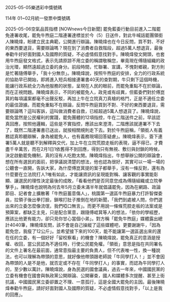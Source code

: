 
2025-05-05樂透彩中獎號碼

                                
114年 01~02月統一發票中獎號碼
                             
2025-05-06空氣品質指標
                              [NOWnews今日新聞] 罷免藍委行動目前進入二階罷免連署收尾，罷免牛煦庭二階連署達標並於今（5）日送件，對此牛喊話罷團領銜人陳曉煒，盼建立民主典範，公開進行辯論。陳曉煒也在今日反問，買不對、不好的東西要退貨，需要辯論嗎？現在到了消費者自救階段，超過5萬人想退貨，最後奉勸牛好好面對國人及國際的質疑，不必虛情假意找對手。陳曉煒發文開頭，也套用牛煦庭發文格式，表示先請原諒不用立委的稱謂敬稱您，畢竟現在傅隨組織的政治光環，顯然遠超過立委的身分。前段時間，忙聯署、宣講，不愧對鄉親，對方則是忙著隨傅舉手，「我十分無奈」。陳曉煒說，按照牛煦庭的安排，全力的行政系統的協助早已開始，即將進入短兵相接連署書40天的查對期，牛只剩下這個時機，能讓行政系統全力為他服務的狀態，呈現在人民的眼前，而罷免重點不在於辯論，而在正視問題。陳曉煒表示，不同的被罷免人，政見或有歧異，但藍委們對於傅崑萁的每項議案都毫不出聲反駁，再加上牛在立院真刀真槍的格鬥，正是不適任立委的最佳證據。而罷免重點不在辯論，反問牛煦庭買到不對、不好的東西要退貨，需要辯論嗎？這叫客訴，這叫做消費者自救，已經超過5萬人想退貨了。陳曉煒說，罷免當然是公民權利的實踐，罷免團體的12項指控，牛在二階送件之前，早該認真回應，按照他邏輯，這些是不實指控，應該出來澄清，二階應該就連署不下去了，既然二階連署書已送出，就按相關規則走下去。對於牛煦庭稱，「領銜人有義務認真聆聽辯解，身為被罷免人，也有義務現場回答疑慮」。陳曉煒表示，簽下連署5萬人就是聽不到解釋與交代，加上牛在立院荒腔走板的表現，逼不得已，才費盡千辛萬苦，而在2月1日1依舊得不到回應，得到只有無視、敷衍與封鎖的時候，決定啟動罷免機制，真的沒有人吃飽太閒。陳曉煒指出，牛想舉辦公開的辯論會，想在所有選民的面前，把爭議說清楚的想法，他也認為很好，其實可以一場一場的公聽會一直開，告訴大家，為什麼傅崑萁提的案子都舉手，沒有一條反對，還有為什麼要在立法院打人?唯有如此，才能讓資訊的呈現能對稱、讓客觀的事實能彰顯、讓選民的理性決定最後的成敗，「看看他們是否同意您成為傅隨組織或立院拳擊手」。陳曉煒也說明為何去年5月立委未滿半年就倡議罷免，因為在網路、政論節目、記者會上擴散著「牛煦庭蓄意傷人」，桃園第一選區牛煦庭暴力打許智傑委員，拉領子後出拳打臉，鎖喉打肚子推倒在地的新聞，「我們到處被人問，你們選出來的立委怎麼像流氓，我們啞口無言」。而更不用說一條條荒腔走板的法案或是預算案，都缺乏主見，只是配合黨意，跟隨傅崐萁等人的想法，「依你的學經歷，應該比他更有能力，卻只見你甘心當個小弟」。對方稱「罷免牛煦庭」媒體露出總計4040筆，陳曉煒反問，該不會是自己操縱了這些媒體吧，更要謝謝牛，「因為罷免您，我瘦了12公斤」。並希望接下來的100天，能不能讓第一選區選出來的還在任的立委，有一個好好「留校察看」的機會？陳曉煒說，罷免真正的意涵是授權、收回，當公民認為不適任時，行使公民罷免權。「領銜」意思是指在共同署名的文件上署名在最前面，通常意指最主要的負責人，但不代表唯一性，換一種說法，也可以理解為帶頭的意思，就好像他帶頭跟老師說「牛同學打人！」並不會因為帶頭的人是不是他，就否定或不存在「牛同學打人」的事實，而認為牛同學打人的，至少數以萬計。陳曉煒說，身為民選的國會議員，過去一年來，中國國民黨的立委有機會在國會與執政黨公開辯論、公開審查，國人和媒體多次提醒、甚至上街抗議，中國國民黨立委卻置之不理、一意孤行，這是全國大罷免的主因。最後陳曉煒奉勸牛煦庭，請好好面對國人及國際的質疑，不必虛情假意找對手，「以上是我的回應」。